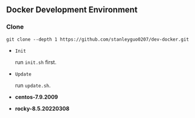 Docker Development Environment
---

### Clone

```shell
git clone --depth 1 https://github.com/stanleyguo0207/dev-docker.git
```

-   `Init`

    run `init.sh` first.

-   `Update`

    run `update.sh`.

-   **centos-7.9.2009**
-   **rocky-8.5.20220308**